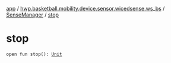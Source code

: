 [app](../../index.md) / [hwp.basketball.mobility.device.sensor.wicedsense.ws_bs](../index.md) / [SenseManager](index.md) / [stop](.)

# stop

`open fun stop(): `[`Unit`](https://kotlinlang.org/api/latest/jvm/stdlib/kotlin/-unit/index.html)